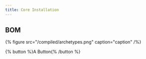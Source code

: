```yaml
---
title: Core Installation
---
```


## BOM

{% figure src="/compiled/archetypes.png" caption="caption" /%}

{% button %}A Button{% /button %}
